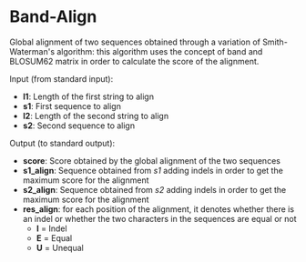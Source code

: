 # Band-Align
Global alignment of two sequences obtained through a variation of Smith-Waterman's algorithm: this algorithm uses the concept of band and BLOSUM62 matrix in order to calculate the score of the alignment.  

Input (from standard input):
- **l1**: Length of the first string to align
- **s1**: First sequence to align
- **l2**: Length of the second string to align
- **s2**: Second sequence to align

Output (to standard output):
- **score**: Score obtained by the global alignment of the two sequences
- **s1_align**: Sequence obtained from *s1* adding indels in order to get the maximum score for the alignment 
- **s2_align**: Sequence obtained from *s2* adding indels in order to get the maximum score for the alignment
- **res_align**: for each position of the alignment, it denotes whether there is an indel or whether the two characters in the sequences are equal or not
  - **I** = Indel
  - **E** = Equal
  - **U** = Unequal
  
